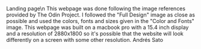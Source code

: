 Landing page\n
This webpage was done following the image references provided by The Odin Project. I followed the "Full Design" image as close as possible and used the colors, fonts and sizes given in the "Color and Fonts" image. This webpage was built on a macbook pro with a 15.4 inch display and a resolution of 2880x1800 so it's possible that the website will look differently on a screen with some other resolution. 
Andrés Sato